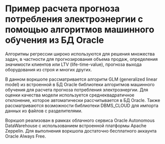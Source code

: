 # Пример расчета прогноза потребления электроэнергии с помощью алгоритмов машинного обучения из БД Oracle

Алгоритмы регрессии широко используются для решения множества задач, в частности для прогнозирования объема продаж, определения значимости клиентов или LTV (life-time-value), прогноза выхода оборудования из строя и многих других.

В данном воркшопе рассматривается алгоритм GLM (generalized linear model) из встроенной в БД Oracle библиотеки алгоритмов машинного обучения для расчета прогноза потребления электроэнергии. Для оценки качества модели используется среднеквадратичное отклонение, которое автоматически рассчитывается в БД Oracle. Также рассматриваются возможности библиотеки DBMS_CLOUD для импорта данных из файлов с разделителями. 

Воркшоп реализован в рамках облачного сервиса Oracle Autonomous DataWarehouse с использованием встроенной платформы Apache Zeppelin. Для выполнения воркшопа достаточно бесплатного аккаунта Oracle Always Free.
